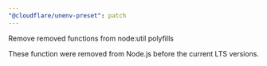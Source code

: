 ```yaml
---
"@cloudflare/unenv-preset": patch
---
```


Remove removed functions from node:util polyfills

These function were removed from Node.js before the current LTS versions.
